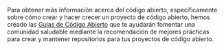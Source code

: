 Para obtener más información acerca del código abierto, específicamente sobre cómo crear y hacer crecer un proyecto de código abierto, hemos creado las [Guías de Código Abierto](https://opensource.guide/) que te ayudarán fomentar una comunidad saludable mediante la recomendación de mejores prácticas para crear y mantener repositorios para tus proyectos de código abierto.
